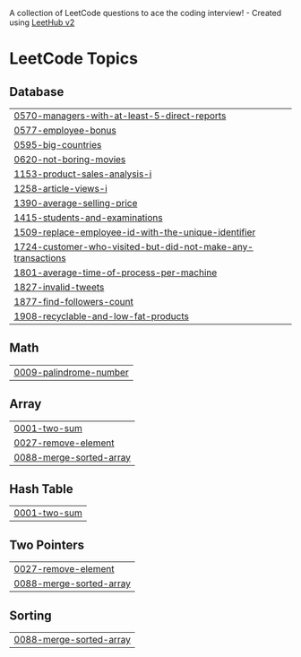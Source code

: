 A collection of LeetCode questions to ace the coding interview! - Created using [LeetHub v2](https://github.com/arunbhardwaj/LeetHub-2.0)
<!---LeetCode Topics Start-->
# LeetCode Topics
## Database
|  |
| ------- |
| [0570-managers-with-at-least-5-direct-reports](https://github.com/Tsuhaila/LeetCode/tree/master/0570-managers-with-at-least-5-direct-reports) |
| [0577-employee-bonus](https://github.com/Tsuhaila/LeetCode/tree/master/0577-employee-bonus) |
| [0595-big-countries](https://github.com/Tsuhaila/LeetCode/tree/master/0595-big-countries) |
| [0620-not-boring-movies](https://github.com/Tsuhaila/LeetCode/tree/master/0620-not-boring-movies) |
| [1153-product-sales-analysis-i](https://github.com/Tsuhaila/LeetCode/tree/master/1153-product-sales-analysis-i) |
| [1258-article-views-i](https://github.com/Tsuhaila/LeetCode/tree/master/1258-article-views-i) |
| [1390-average-selling-price](https://github.com/Tsuhaila/LeetCode/tree/master/1390-average-selling-price) |
| [1415-students-and-examinations](https://github.com/Tsuhaila/LeetCode/tree/master/1415-students-and-examinations) |
| [1509-replace-employee-id-with-the-unique-identifier](https://github.com/Tsuhaila/LeetCode/tree/master/1509-replace-employee-id-with-the-unique-identifier) |
| [1724-customer-who-visited-but-did-not-make-any-transactions](https://github.com/Tsuhaila/LeetCode/tree/master/1724-customer-who-visited-but-did-not-make-any-transactions) |
| [1801-average-time-of-process-per-machine](https://github.com/Tsuhaila/LeetCode/tree/master/1801-average-time-of-process-per-machine) |
| [1827-invalid-tweets](https://github.com/Tsuhaila/LeetCode/tree/master/1827-invalid-tweets) |
| [1877-find-followers-count](https://github.com/Tsuhaila/LeetCode/tree/master/1877-find-followers-count) |
| [1908-recyclable-and-low-fat-products](https://github.com/Tsuhaila/LeetCode/tree/master/1908-recyclable-and-low-fat-products) |
## Math
|  |
| ------- |
| [0009-palindrome-number](https://github.com/Tsuhaila/LeetCode/tree/master/0009-palindrome-number) |
## Array
|  |
| ------- |
| [0001-two-sum](https://github.com/Tsuhaila/LeetCode/tree/master/0001-two-sum) |
| [0027-remove-element](https://github.com/Tsuhaila/LeetCode/tree/master/0027-remove-element) |
| [0088-merge-sorted-array](https://github.com/Tsuhaila/LeetCode/tree/master/0088-merge-sorted-array) |
## Hash Table
|  |
| ------- |
| [0001-two-sum](https://github.com/Tsuhaila/LeetCode/tree/master/0001-two-sum) |
## Two Pointers
|  |
| ------- |
| [0027-remove-element](https://github.com/Tsuhaila/LeetCode/tree/master/0027-remove-element) |
| [0088-merge-sorted-array](https://github.com/Tsuhaila/LeetCode/tree/master/0088-merge-sorted-array) |
## Sorting
|  |
| ------- |
| [0088-merge-sorted-array](https://github.com/Tsuhaila/LeetCode/tree/master/0088-merge-sorted-array) |
<!---LeetCode Topics End-->